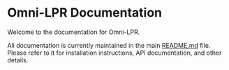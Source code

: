 # Omni-LPR Documentation

Welcome to the documentation for Omni-LPR.

All documentation is currently maintained in the main [README.md](../README.md) file. Please refer to it for
installation instructions, API documentation, and other details.
